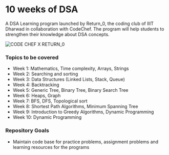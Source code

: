 # 10 weeks of DSA

A DSA Learning program launched by Return_0, the coding club of IIIT Dharwad in collaboration with CodeChef. The program will help students to strengthen their knowledge about DSA concepts.

![CODE CHEF X RETURN_0](https://user-images.githubusercontent.com/116636982/198678241-9c71219f-e9cc-4b18-965e-e2b18b7a34e5.jpg)

### Topics to be covered

- Week 1: Mathematics, Time complexity, Arrays, Strings
- Week 2: Searching and sorting
- Week 3: Data Structures (Linked Lists, Stack, Queue)
- Week 4: Backtracking
- Week 5: Generic Tree, Binary Tree, Binary Search Tree
- Week 6: Heaps, Graph
- Week 7: BFS, DFS, Topological sort
- Week 8: Shortest Path Algorithms, Minimum Spanning Tree
- Week 9: Introduction to Greedy Algorithms, Dynamic Programming
- Week 10: Dynamic Programming

### Repository Goals

- Maintain code base for practice problems, assignment problems and learning resources for the programs
